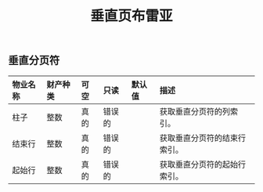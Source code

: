 ﻿---
title: 垂直页布雷亚
second_title: Aspose.Cells Cloud Documen
type: docs
url: /zh/specification/model/verticalpagebreak/
description: Aspose.Cells 云模型规范：VerticalPageBreak。轻松处理 Excel 和其他电子表格文档，具有打开、生成、编辑、拆分、合并、比较和转换等功能
weight: 50
---
## **垂直分页符**

 

|物业名称|财产种类|可空|只读|默认值|描述|
|:- |:- |:- |:- |:- |:- |
|柱子|整数|真的|错误的||获取垂直分页符的列索引。|
|结束行|整数|真的|错误的||获取垂直分页符的结束行索引。|
|起始行|整数|真的|错误的||获取垂直分页符的起始行索引。|


